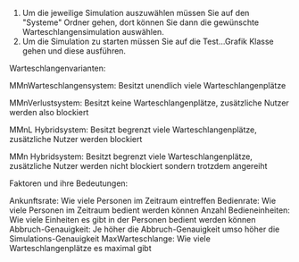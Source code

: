 1. Um die jeweilige Simulation auszuwählen müssen Sie auf den "Systeme" Ordner gehen, dort können Sie dann die gewünschte Warteschlangensimulation auswählen.
2. Um die Simulation zu starten müssen Sie auf die Test...Grafik Klasse gehen und diese ausführen.



Warteschlangenvarianten:


MMnWarteschlangensystem: Besitzt unendlich viele Warteschlangenplätze

MMnVerlustsystem: Besitzt keine Warteschlangenplätze, zusätzliche Nutzer werden also blockiert

MMnL Hybridsystem: Besitzt begrenzt viele Warteschlangenplätze, zusätzliche Nutzer werden blockiert

MMn Hybridsystem: Besitzt begrenzt viele Warteschlangenplätze,  zusätzliche Nutzer werden nicht blockiert sondern trotzdem angereiht




Faktoren und ihre Bedeutungen:

Ankunftsrate: Wie viele Personen im Zeitraum eintreffen
Bedienrate: Wie viele Personen im Zeitraum bedient werden können
Anzahl Bedieneinheiten: Wie viele Einheiten es gibt in der Personen bedient werden können
Abbruch-Genauigkeit: Je höher die Abbruch-Genauigkeit umso höher die Simulations-Genauigkeit
MaxWarteschlange: Wie viele Warteschlangenplätze es maximal gibt
